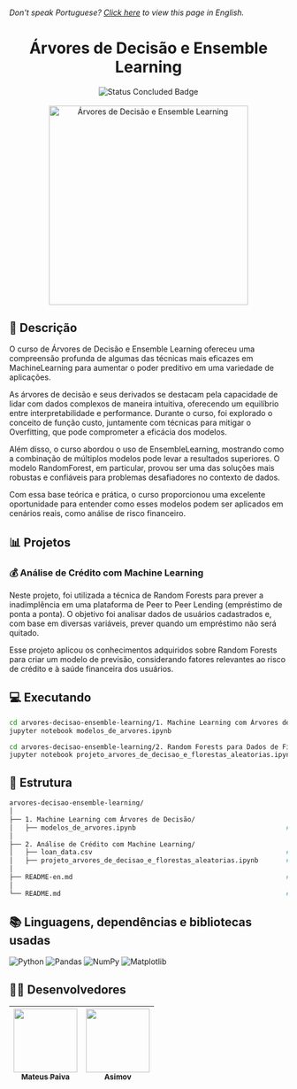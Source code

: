 <h6> Don't speak Portuguese? <a href="https://github.com/mateusopaiva/arvores-decisao-ensemble-learning/blob/main/README-en.md">Click here</a> to view this page in English.</h6>

<h1 align="center">Árvores de Decisão e Ensemble Learning</h1>

<p align="center">
  <img src="http://img.shields.io/static/v1?label=STATUS&message=CONCLUDED&color=GREEN&style=for-the-badge" alt="Status Concluded Badge">
  <br><br>
  <img height="360em" src="https://github.com/user-attachments/assets/ddc317b1-c2c8-47a1-a4be-0d14e4902f54" alt="Árvores de Decisão e Ensemble Learning">
</p>

## 📂 Descrição
O curso de Árvores de Decisão e Ensemble Learning ofereceu uma compreensão profunda de algumas das técnicas mais eficazes em MachineLearning para aumentar o poder preditivo em uma variedade de aplicações.

As árvores de decisão e seus derivados se destacam pela capacidade de lidar com dados complexos de maneira intuitiva, oferecendo um equilíbrio entre interpretabilidade e performance. Durante o curso, foi explorado o conceito de função custo, juntamente com técnicas para mitigar o Overfitting, que pode comprometer a eficácia dos modelos.

Além disso, o curso abordou o uso de EnsembleLearning, mostrando como a combinação de múltiplos modelos pode levar a resultados superiores. O modelo RandomForest, em particular, provou ser uma das soluções mais robustas e confiáveis para problemas desafiadores no contexto de dados.

Com essa base teórica e prática, o curso proporcionou uma excelente oportunidade para entender como esses modelos podem ser aplicados em cenários reais, como análise de risco financeiro.

## 📊 Projetos

### 💰 Análise de Crédito com Machine Learning

Neste projeto, foi utilizada a técnica de Random Forests para prever a inadimplência em uma plataforma de Peer to Peer Lending (empréstimo de ponta a ponta). O objetivo foi analisar dados de usuários cadastrados e, com base em diversas variáveis, prever quando um empréstimo não será quitado.

Esse projeto aplicou os conhecimentos adquiridos sobre Random Forests para criar um modelo de previsão, considerando fatores relevantes ao risco de crédito e à saúde financeira dos usuários.

## 💻 Executando
```bash
cd arvores-decisao-ensemble-learning/1. Machine Learning com Árvores de Decisões
jupyter notebook modelos_de_arvores.ipynb
```
```bash
cd arvores-decisao-ensemble-learning/2. Random Forests para Dados de Financiamento Pessoal
jupyter notebook projeto_arvores_de_decisao_e_florestas_aleatorias.ipynb
```

## 📝 Estrutura
```bash
arvores-decisao-ensemble-learning/
│
├── 1. Machine Learning com Árvores de Decisão/                          
│   ├── modelos_de_arvores.ipynb                                      # Notebook com os modelos de aprendizado supervisionado usando árvores de decisão.
│
├── 2. Análise de Crédito com Machine Learning/          
│   ├── loan_data.csv                                                 # Dados de uma plataforma de Peer to Peer Lending.
│   ├── projeto_arvores_de_decisao_e_florestas_aleatorias.ipynb       # Notebook com a análise de crédito utilizando árvores de decisão e Random Forest.
│
├── README-en.md                                                      # Documentação em inglês.
│
└── README.md                                                         # Documentação em português.
```

## 📚 Linguagens, dependências e bibliotecas usadas
<div style="display: inline_block">
   
  ![Python](https://img.shields.io/badge/python-3670A0?style=for-the-badge&logo=python&logoColor=ffdd54)
  ![Pandas](https://img.shields.io/badge/pandas-%23150458.svg?style=for-the-badge&logo=pandas&logoColor=white)
  ![NumPy](https://img.shields.io/badge/numpy-%23013243.svg?style=for-the-badge&logo=numpy&logoColor=white)
  ![Matplotlib](https://img.shields.io/badge/Matplotlib-%23ffffff.svg?style=for-the-badge&logo=Matplotlib&logoColor=black)

</div>
          
## 🙋‍♂️ Desenvolvedores
| [<img src="https://avatars.githubusercontent.com/u/106707389?s=400&u=c01ee84b19a35b975ac9634deb3baf48d681a4c5&v=4" width=115><br><sub>Mateus Paiva</sub>](https://github.com/mateusopaiva) | [<img src="https://github.com/mateusopaiva/calculadora/assets/106707389/79e6439c-2110-419b-bdaa-afec6404f65c" width=115><br><sub>Asimov</sub>](https://asimov.academy/)  |
| :---: | :---: |

